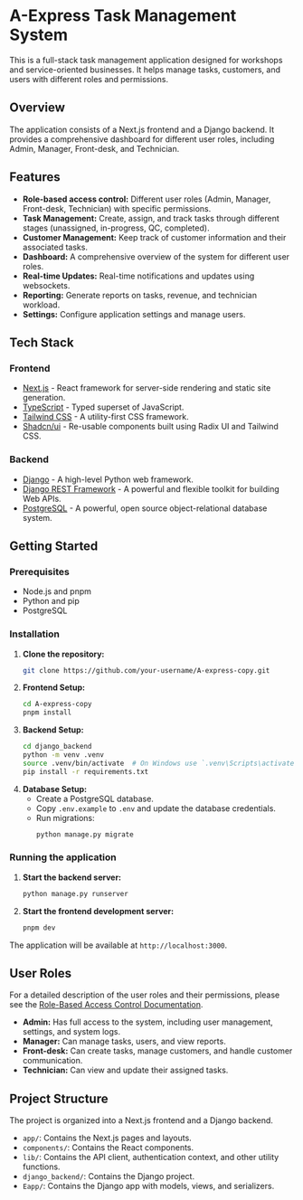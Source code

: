 # A-Express Task Management System

This is a full-stack task management application designed for workshops and service-oriented businesses. It helps manage tasks, customers, and users with different roles and permissions.

## Overview

The application consists of a Next.js frontend and a Django backend. It provides a comprehensive dashboard for different user roles, including Admin, Manager, Front-desk, and Technician.

## Features

- **Role-based access control:** Different user roles (Admin, Manager, Front-desk, Technician) with specific permissions.
- **Task Management:** Create, assign, and track tasks through different stages (unassigned, in-progress, QC, completed).
- **Customer Management:** Keep track of customer information and their associated tasks.
- **Dashboard:** A comprehensive overview of the system for different user roles.
- **Real-time Updates:** Real-time notifications and updates using websockets.
- **Reporting:** Generate reports on tasks, revenue, and technician workload.
- **Settings:** Configure application settings and manage users.

## Tech Stack

### Frontend

- [Next.js](https://nextjs.org/) - React framework for server-side rendering and static site generation.
- [TypeScript](https://www.typescriptlang.org/) - Typed superset of JavaScript.
- [Tailwind CSS](https://tailwindcss.com/) - A utility-first CSS framework.
- [Shadcn/ui](https://ui.shadcn.com/) - Re-usable components built using Radix UI and Tailwind CSS.

### Backend

- [Django](https://www.djangoproject.com/) - A high-level Python web framework.
- [Django REST Framework](https://www.django-rest-framework.org/) - A powerful and flexible toolkit for building Web APIs.
- [PostgreSQL](https://www.postgresql.org/) - A powerful, open source object-relational database system.

## Getting Started

### Prerequisites

- Node.js and pnpm
- Python and pip
- PostgreSQL

### Installation

1. **Clone the repository:**
   ```bash
   git clone https://github.com/your-username/A-express-copy.git
   ```
2. **Frontend Setup:**
   ```bash
   cd A-express-copy
   pnpm install
   ```
3. **Backend Setup:**
   ```bash
   cd django_backend
   python -m venv .venv
   source .venv/bin/activate  # On Windows use `.venv\Scripts\activate`
   pip install -r requirements.txt
   ```
4. **Database Setup:**
   - Create a PostgreSQL database.
   - Copy `.env.example` to `.env` and update the database credentials.
   - Run migrations:
     ```bash
     python manage.py migrate
     ```

### Running the application

1. **Start the backend server:**
   ```bash
   python manage.py runserver
   ```
2. **Start the frontend development server:**
   ```bash
   pnpm dev
   ```

The application will be available at `http://localhost:3000`.

## User Roles

For a detailed description of the user roles and their permissions, please see the [Role-Based Access Control Documentation](./docs/roles-documentation.md).

- **Admin:** Has full access to the system, including user management, settings, and system logs.
- **Manager:** Can manage tasks, users, and view reports.
- **Front-desk:** Can create tasks, manage customers, and handle customer communication.
- **Technician:** Can view and update their assigned tasks.

## Project Structure

The project is organized into a Next.js frontend and a Django backend.

- `app/`: Contains the Next.js pages and layouts.
- `components/`: Contains the React components.
- `lib/`: Contains the API client, authentication context, and other utility functions.
- `django_backend/`: Contains the Django project.
- `Eapp/`: Contains the Django app with models, views, and serializers.